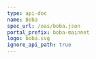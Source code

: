 ```yaml
---
type: api-doc
name: Boba
spec_url: /oas/boba.json
portal_prefix: boba-mainnet
logo: boba.svg
ignore_api_path: true
---
```

